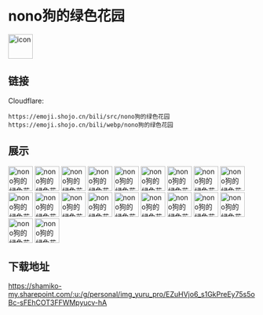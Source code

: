 # nono狗的绿色花园
<img src="https://emoji.shojo.cn/bili/src/nono狗的绿色花园/icon.png" width="50" height="50" alt="icon">

## 链接
Cloudflare:
```
https://emoji.shojo.cn/bili/src/nono狗的绿色花园
https://emoji.shojo.cn/bili/webp/nono狗的绿色花园
```
## 展示
<img src="https://emoji.shojo.cn/bili/src/nono狗的绿色花园/nono狗的绿色花园-冲鸭.png" width="50" height="50" alt="nono狗的绿色花园-冲鸭">
<img src="https://emoji.shojo.cn/bili/src/nono狗的绿色花园/nono狗的绿色花园-饭饭饿饿.png" width="50" height="50" alt="nono狗的绿色花园-饭饭饿饿">
<img src="https://emoji.shojo.cn/bili/src/nono狗的绿色花园/nono狗的绿色花园-好耶.png" width="50" height="50" alt="nono狗的绿色花园-好耶">
<img src="https://emoji.shojo.cn/bili/src/nono狗的绿色花园/nono狗的绿色花园-贴贴.png" width="50" height="50" alt="nono狗的绿色花园-贴贴">
<img src="https://emoji.shojo.cn/bili/src/nono狗的绿色花园/nono狗的绿色花园-乖巧.png" width="50" height="50" alt="nono狗的绿色花园-乖巧">
<img src="https://emoji.shojo.cn/bili/src/nono狗的绿色花园/nono狗的绿色花园-投币.png" width="50" height="50" alt="nono狗的绿色花园-投币">
<img src="https://emoji.shojo.cn/bili/src/nono狗的绿色花园/nono狗的绿色花园-比心.png" width="50" height="50" alt="nono狗的绿色花园-比心">
<img src="https://emoji.shojo.cn/bili/src/nono狗的绿色花园/nono狗的绿色花园-吃瓜.png" width="50" height="50" alt="nono狗的绿色花园-吃瓜">
<img src="https://emoji.shojo.cn/bili/src/nono狗的绿色花园/nono狗的绿色花园-抱抱.png" width="50" height="50" alt="nono狗的绿色花园-抱抱">
<img src="https://emoji.shojo.cn/bili/src/nono狗的绿色花园/nono狗的绿色花园-不困.png" width="50" height="50" alt="nono狗的绿色花园-不困">
<img src="https://emoji.shojo.cn/bili/src/nono狗的绿色花园/nono狗的绿色花园-早安.png" width="50" height="50" alt="nono狗的绿色花园-早安">
<img src="https://emoji.shojo.cn/bili/src/nono狗的绿色花园/nono狗的绿色花园-晚安.png" width="50" height="50" alt="nono狗的绿色花园-晚安">
<img src="https://emoji.shojo.cn/bili/src/nono狗的绿色花园/nono狗的绿色花园-哇哦.png" width="50" height="50" alt="nono狗的绿色花园-哇哦">
<img src="https://emoji.shojo.cn/bili/src/nono狗的绿色花园/nono狗的绿色花园-打你.png" width="50" height="50" alt="nono狗的绿色花园-打你">
<img src="https://emoji.shojo.cn/bili/src/nono狗的绿色花园/nono狗的绿色花园-吨吨吨.png" width="50" height="50" alt="nono狗的绿色花园-吨吨吨">
<img src="https://emoji.shojo.cn/bili/src/nono狗的绿色花园/nono狗的绿色花园-疑惑.png" width="50" height="50" alt="nono狗的绿色花园-疑惑">
<img src="https://emoji.shojo.cn/bili/src/nono狗的绿色花园/nono狗的绿色花园-吃惊.png" width="50" height="50" alt="nono狗的绿色花园-吃惊">
<img src="https://emoji.shojo.cn/bili/src/nono狗的绿色花园/nono狗的绿色花园-别骂了.png" width="50" height="50" alt="nono狗的绿色花园-别骂了">
<img src="https://emoji.shojo.cn/bili/src/nono狗的绿色花园/nono狗的绿色花园-略略略.png" width="50" height="50" alt="nono狗的绿色花园-略略略">
<img src="https://emoji.shojo.cn/bili/src/nono狗的绿色花园/nono狗的绿色花园-生气.png" width="50" height="50" alt="nono狗的绿色花园-生气">

## 下载地址

https://shamiko-my.sharepoint.com/:u:/g/personal/img_yuru_pro/EZuHVjo6_s1GkPreEy75s5oBc-sFEhCOT3FFWMpyucv-hA